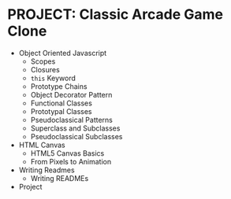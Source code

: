 # PROJECT: Classic Arcade Game Clone

* Object Oriented Javascript
    - Scopes
    - Closures
    - `this` Keyword
    - Prototype Chains
    - Object Decorator Pattern
    - Functional Classes
    - Prototypal Classes
    - Pseudoclassical Patterns
    - Superclass and Subclasses
    - Pseudoclassical Subclasses
* HTML Canvas
    - HTML5 Canvas Basics
    - From Pixels to Animation
* Writing Readmes
    - Writing READMEs
* Project
